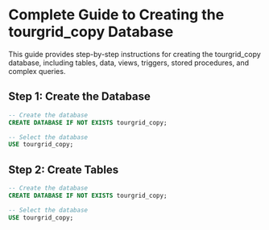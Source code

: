 # Complete Guide to Creating the tourgrid_copy Database

This guide provides step-by-step instructions for creating the tourgrid_copy database, including tables, data, views, triggers, stored procedures, and complex queries.

## Step 1: Create the Database

```sql
-- Create the database
CREATE DATABASE IF NOT EXISTS tourgrid_copy;

-- Select the database
USE tourgrid_copy;

```

## Step 2: Create Tables

```sql
-- Create the database
CREATE DATABASE IF NOT EXISTS tourgrid_copy;

-- Select the database
USE tourgrid_copy;

```
